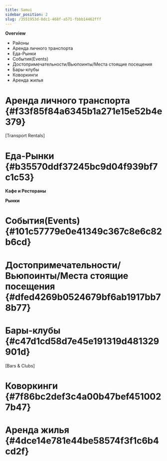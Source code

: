 ```yaml
---
title: Samui
sidebar_position: 2
slug: /3551953d-0dc1-468f-a571-fbbb14462fff
---
```




**Overview**

- Районы
- Аренда личного транспорта
- Еда-Рынки
- События(Events)
- Достопримечательности/Вьюпоинты/Места стоящие посещения
- Бары-клубы
- Коворкинги
- Аренда жилья

# Аренда личного транспорта {#f33f85f84a6345b1a271e15e52b4e379}


[Transport Rentals]


# Еда-Рынки {#b35570ddf37245bc9d04f939bf7c1c53}


**Кафе и Рестораны**


**Рынки**


# События(Events) {#101c57779e0e41349c367c8e6c82b6cd}


# Достопримечательности/Вьюпоинты/Места стоящие посещения {#dfed4269b0524679bf6ab1917bb78b77}


# Бары-клубы {#c47d1cd58d7e45e191319d481329901d}


[Bars & Clubs]


# Коворкинги {#7f86bc2def3c4a00b47bef4510027b47}


# Аренда жилья {#4dce14e781e44be58574f3f1c6b4cd2f}


